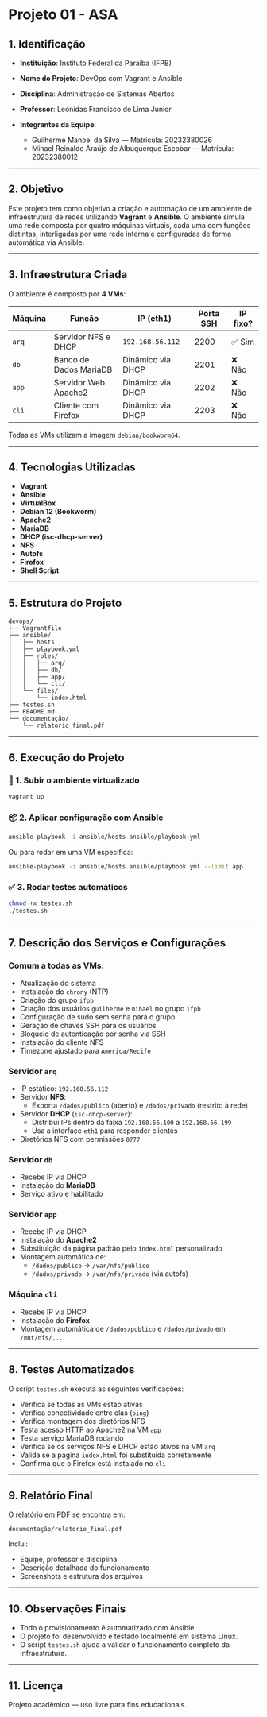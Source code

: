 # Projeto 01 - ASA

## 1. Identificação

- **Instituição**: Instituto Federal da Paraíba (IFPB)
- **Nome do Projeto**: DevOps com Vagrant e Ansible
- **Disciplina**: Administração de Sistemas Abertos
- **Professor**: Leonidas Francisco de Lima Junior

- **Integrantes da Equipe**:
  - Guilherme Manoel da Silva — Matrícula: 20232380026
  - Mihael Reinaldo Araújo de Albuquerque Escobar — Matrícula: 20232380012
 

---

## 2. Objetivo

Este projeto tem como objetivo a criação e automação de um ambiente de infraestrutura de redes utilizando **Vagrant** e **Ansible**. O ambiente simula uma rede composta por quatro máquinas virtuais, cada uma com funções distintas, interligadas por uma rede interna e configuradas de forma automática via Ansible.

---

## 3. Infraestrutura Criada

O ambiente é composto por **4 VMs**:

| Máquina | Função                     | IP (eth1)           | Porta SSH | IP fixo? |
|---------|----------------------------|----------------------|-----------|----------|
| `arq`   | Servidor NFS e DHCP        | `192.168.56.112`     | 2200      | ✅ Sim    |
| `db`    | Banco de Dados MariaDB     | Dinâmico via DHCP    | 2201      | ❌ Não    |
| `app`   | Servidor Web Apache2       | Dinâmico via DHCP    | 2202      | ❌ Não    |
| `cli`   | Cliente com Firefox        | Dinâmico via DHCP    | 2203      | ❌ Não    |

Todas as VMs utilizam a imagem `debian/bookworm64`.

---

## 4. Tecnologias Utilizadas

- **Vagrant**
- **Ansible**
- **VirtualBox**
- **Debian 12 (Bookworm)**
- **Apache2**
- **MariaDB**
- **DHCP (isc-dhcp-server)**
- **NFS**
- **Autofs**
- **Firefox**
- **Shell Script**

---

## 5. Estrutura do Projeto

```
devops/
├── Vagrantfile
├── ansible/
│   ├── hosts
│   ├── playbook.yml
│   ├── roles/
│   │   ├── arq/
│   │   ├── db/
│   │   ├── app/
│   │   └── cli/
│   └── files/
│       └── index.html
├── testes.sh
├── README.md
└── documentação/
    └── relatorio_final.pdf
```

---

## 6. Execução do Projeto

### 🔧 1. Subir o ambiente virtualizado

```bash
vagrant up
```

### 📦 2. Aplicar configuração com Ansible

```bash
ansible-playbook -i ansible/hosts ansible/playbook.yml
```

Ou para rodar em uma VM específica:

```bash
ansible-playbook -i ansible/hosts ansible/playbook.yml --limit app
```

### ✅ 3. Rodar testes automáticos

```bash
chmod +x testes.sh
./testes.sh
```

---

## 7. Descrição dos Serviços e Configurações

### Comum a todas as VMs:

- Atualização do sistema
- Instalação do `chrony` (NTP)
- Criação do grupo `ifpb`
- Criação dos usuários `guilherme` e `mihael` no grupo `ifpb`
- Configuração de sudo sem senha para o grupo
- Geração de chaves SSH para os usuários
- Bloqueio de autenticação por senha via SSH
- Instalação do cliente NFS
- Timezone ajustado para `America/Recife`

### Servidor `arq`

- IP estático: `192.168.56.112`
- Servidor **NFS**:
  - Exporta `/dados/publico` (aberto) e `/dados/privado` (restrito à rede)
- Servidor **DHCP** (`isc-dhcp-server`):
  - Distribui IPs dentro da faixa `192.168.56.100` a `192.168.56.199`
  - Usa a interface `eth1` para responder clientes
- Diretórios NFS com permissões `0777`

### Servidor `db`

- Recebe IP via DHCP
- Instalação do **MariaDB**
- Serviço ativo e habilitado

### Servidor `app`

- Recebe IP via DHCP
- Instalação do **Apache2**
- Substituição da página padrão pelo `index.html` personalizado
- Montagem automática de:
  - `/dados/publico` → `/var/nfs/publico`
  - `/dados/privado` → `/var/nfs/privado` (via autofs)

### Máquina `cli`

- Recebe IP via DHCP
- Instalação do **Firefox**
- Montagem automática de `/dados/publico` e `/dados/privado` em `/mnt/nfs/...`

---

## 8. Testes Automatizados

O script `testes.sh` executa as seguintes verificações:

- Verifica se todas as VMs estão ativas
- Verifica conectividade entre elas (`ping`)
- Verifica montagem dos diretórios NFS
- Testa acesso HTTP ao Apache2 na VM `app`
- Testa serviço MariaDB rodando
- Verifica se os serviços NFS e DHCP estão ativos na VM `arq`
- Valida se a página `index.html` foi substituída corretamente
- Confirma que o Firefox está instalado no `cli`

---

## 9. Relatório Final

O relatório em PDF se encontra em:

```
documentação/relatorio_final.pdf
```

Inclui:

- Equipe, professor e disciplina
- Descrição detalhada do funcionamento
- Screenshots e estrutura dos arquivos

---

## 10. Observações Finais

- Todo o provisionamento é automatizado com Ansible.
- O projeto foi desenvolvido e testado localmente em sistema Linux.
- O script `testes.sh` ajuda a validar o funcionamento completo da infraestrutura.

---

## 11. Licença

Projeto acadêmico — uso livre para fins educacionais.
